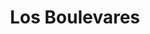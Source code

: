 ---
title: "Los Boulevares"
url: /ciudad-autonoma-de-buenos-aires/los-boulevares/
shop: Bäckerei
---